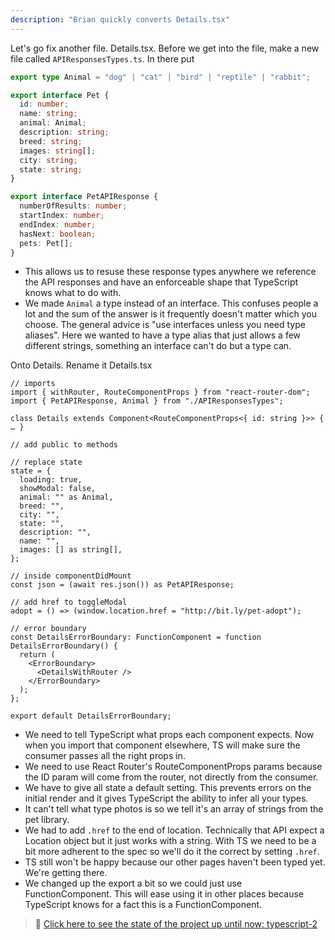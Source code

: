 ```yaml
---
description: "Brian quickly converts Details.tsx"
---
```


Let's go fix another file. Details.tsx. Before we get into the file, make a new file called `APIResponsesTypes.ts`. In there put

```typescript
export type Animal = "dog" | "cat" | "bird" | "reptile" | "rabbit";

export interface Pet {
  id: number;
  name: string;
  animal: Animal;
  description: string;
  breed: string;
  images: string[];
  city: string;
  state: string;
}

export interface PetAPIResponse {
  numberOfResults: number;
  startIndex: number;
  endIndex: number;
  hasNext: boolean;
  pets: Pet[];
}
```

- This allows us to resuse these response types anywhere we reference the API responses and have an enforceable shape that TypeScript knows what to do with.
- We made `Animal` a type instead of an interface. This confuses people a lot and the sum of the answer is it frequently doesn't matter which you choose. The general advice is "use interfaces unless you need type aliases". Here we wanted to have a type alias that just allows a few different strings, something an interface can't do but a type can.

Onto Details. Rename it Details.tsx

```tsx
// imports
import { withRouter, RouteComponentProps } from "react-router-dom";
import { PetAPIResponse, Animal } from "./APIResponsesTypes";

class Details extends Component<RouteComponentProps<{ id: string }>> { … }

// add public to methods

// replace state
state = {
  loading: true,
  showModal: false,
  animal: "" as Animal,
  breed: "",
  city: "",
  state: "",
  description: "",
  name: "",
  images: [] as string[],
};

// inside componentDidMount
const json = (await res.json()) as PetAPIResponse;

// add href to toggleModal
adopt = () => (window.location.href = "http://bit.ly/pet-adopt");

// error boundary
const DetailsErrorBoundary: FunctionComponent = function DetailsErrorBoundary() {
  return (
    <ErrorBoundary>
      <DetailsWithRouter />
    </ErrorBoundary>
  );
};

export default DetailsErrorBoundary;
```

- We need to tell TypeScript what props each component expects. Now when you import that component elsewhere, TS will make sure the consumer passes all the right props in.
- We need to use React Router's RouteComponentProps params because the ID param will come from the router, not directly from the consumer.
- We have to give all state a default setting. This prevents errors on the initial render and it gives TypeScript the ability to infer all your types.
- It can't tell what type photos is so we tell it's an array of strings from the pet library.
- We had to add `.href` to the end of location. Technically that API expect a Location object but it just works with a string. With TS we need to be a bit more adherent to the spec so we'll do it the correct by setting `.href`.
- TS still won't be happy because our other pages haven't been typed yet. We're getting there.
- We changed up the export a bit so we could just use FunctionComponent. This will ease using it in other places because TypeScript knows for a fact this is a FunctionComponent.

> 🏁 [Click here to see the state of the project up until now: typescript-2][step]

[step]: https://github.com/btholt/citr-v8-project/tree/master/typescript-2
